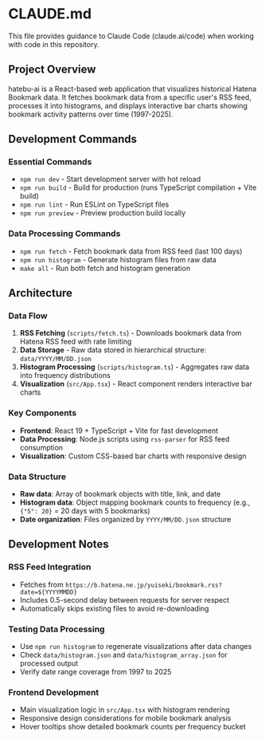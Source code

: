 # CLAUDE.md

This file provides guidance to Claude Code (claude.ai/code) when working with code in this repository.

## Project Overview

hatebu-ai is a React-based web application that visualizes historical Hatena Bookmark data. It fetches bookmark data from a specific user's RSS feed, processes it into histograms, and displays interactive bar charts showing bookmark activity patterns over time (1997-2025).

## Development Commands

### Essential Commands
- `npm run dev` - Start development server with hot reload
- `npm run build` - Build for production (runs TypeScript compilation + Vite build)
- `npm run lint` - Run ESLint on TypeScript files
- `npm run preview` - Preview production build locally

### Data Processing Commands
- `npm run fetch` - Fetch bookmark data from RSS feed (last 100 days)
- `npm run histogram` - Generate histogram files from raw data
- `make all` - Run both fetch and histogram generation

## Architecture

### Data Flow
1. **RSS Fetching** (`scripts/fetch.ts`) - Downloads bookmark data from Hatena RSS feed with rate limiting
2. **Data Storage** - Raw data stored in hierarchical structure: `data/YYYY/MM/DD.json`
3. **Histogram Processing** (`scripts/histogram.ts`) - Aggregates raw data into frequency distributions
4. **Visualization** (`src/App.tsx`) - React component renders interactive bar charts

### Key Components
- **Frontend**: React 19 + TypeScript + Vite for fast development
- **Data Processing**: Node.js scripts using `rss-parser` for RSS feed consumption
- **Visualization**: Custom CSS-based bar charts with responsive design

### Data Structure
- **Raw data**: Array of bookmark objects with title, link, and date
- **Histogram data**: Object mapping bookmark counts to frequency (e.g., `{"5": 20}` = 20 days with 5 bookmarks)
- **Date organization**: Files organized by `YYYY/MM/DD.json` structure

## Development Notes

### RSS Feed Integration
- Fetches from `https://b.hatena.ne.jp/yuiseki/bookmark.rss?date=${YYYYMMDD}`
- Includes 0.5-second delay between requests for server respect
- Automatically skips existing files to avoid re-downloading

### Testing Data Processing
- Use `npm run histogram` to regenerate visualizations after data changes
- Check `data/histogram.json` and `data/histogram_array.json` for processed output
- Verify date range coverage from 1997 to 2025

### Frontend Development
- Main visualization logic in `src/App.tsx` with histogram rendering
- Responsive design considerations for mobile bookmark analysis
- Hover tooltips show detailed bookmark counts per frequency bucket